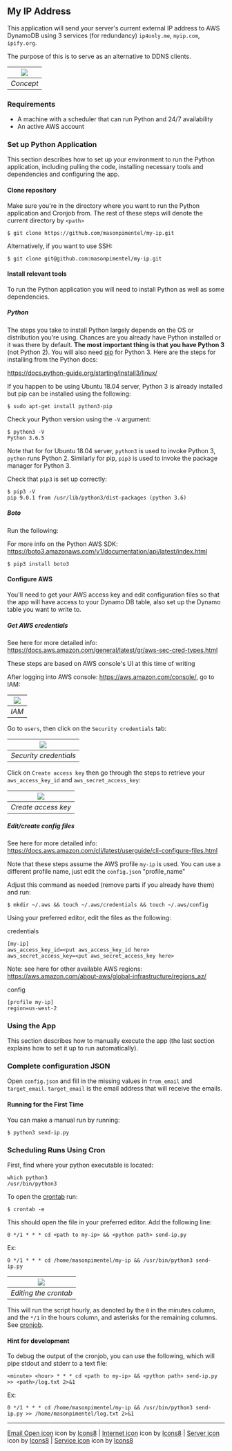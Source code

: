 ## My IP Address

This application will send your server's current external IP address to AWS DynamoDB using 3 services (for redundancy) `ip4only.me`, `myip.com`, `ipify.org`.

The purpose of this is to serve as an alternative to DDNS clients.

![](assets/my-ip-2.png) |
------------ | 
_Concept_ | 

### Requirements

* A machine with a scheduler that can run Python and 24/7 availability
* An active AWS account

### Set up Python Application

This section describes how to set up your environment to run the Python application, including pulling the code, installing necessary tools and dependencies and configuring the app. 

#### Clone repository

Make sure you're in the directory where you want to run the Python application and Cronjob from. The rest of these steps will denote the current directory by `<path>`

```
$ git clone https://github.com/masonpimentel/my-ip.git
```

Alternatively, if you want to use SSH:

```
$ git clone git@github.com:masonpimentel/my-ip.git
```

#### Install relevant tools

To run the Python application you will need to install Python as well as some dependencies.

##### Python

The steps you take to install Python largely depends on the OS or distribution you're using. Chances are you already have Python installed or it was there by default. **The most important thing is that you have Python 3** (not Python 2). You will also need [pip](https://en.wikipedia.org/wiki/Pip_(package_manager)) for Python 3. Here are the steps for installing from the Python docs:

https://docs.python-guide.org/starting/install3/linux/

If you happen to be using Ubuntu 18.04 server, Python 3 is already installed but pip can be installed using the following:

```
$ sudo apt-get install python3-pip
``` 

Check your Python version using the `-V` argument:

```
$ python3 -V
Python 3.6.5
```

Note that for for Ubuntu 18.04 server, `python3` is used to invoke Python 3, `python` runs Python 2. Similarly for pip, `pip3` is used to invoke the package manager for Python 3.

Check that `pip3` is set up correctly:

```
$ pip3 -V
pip 9.0.1 from /usr/lib/python3/dist-packages (python 3.6)
```

##### Boto

Run the following:

For more info on the Python AWS SDK: https://boto3.amazonaws.com/v1/documentation/api/latest/index.html

```
$ pip3 install boto3
```

#### Configure AWS

You'll need to get your AWS access key and edit configuration files so that the app will have access to your Dynamo DB table, also set up the Dynamo table you want to write to.

##### Get AWS credentials

See here for more detailed info: https://docs.aws.amazon.com/general/latest/gr/aws-sec-cred-types.html

These steps are based on AWS console's UI at this time of writing

After logging into AWS console: https://aws.amazon.com/console/, go to IAM:

![](assets/aws_1.png) |
------------ | 
_IAM_ |

Go to `users`, then click on the `Security credentials` tab:

![](assets/aws_2.png) |
------------ | 
_Security credentials_ |

Click on `Create access key` then go through the steps to retrieve your `aws_access_key_id` and `aws_secret_access_key`:

![](assets/aws_3.png) |
------------ | 
_Create access key_ |

##### Edit/create config files

See here for more detailed info: https://docs.aws.amazon.com/cli/latest/userguide/cli-configure-files.html

Note that these steps assume the AWS profile `my-ip` is used. You can use a different profile name, just edit the `config.json` "profile_name"

Adjust this command as needed (remove parts if you already have them) and run:
```
$ mkdir ~/.aws && touch ~/.aws/credentials && touch ~/.aws/config
```

Using your preferred editor, edit the files as the following:

credentials
```
[my-ip]
aws_access_key_id=<put aws_access_key_id here>
aws_secret_access_key=<put aws_secret_access_key here>
```

Note: see here for other available AWS regions: https://aws.amazon.com/about-aws/global-infrastructure/regions_az/

config
```
[profile my-ip]
region=us-west-2
```

### Using the App

This section describes how to manually execute the app (the last section explains how to set it up to run automatically).

### Complete configuration JSON

Open `config.json` and fill in the missing values in `from_email` and `target_email`. `target_email` is the email address that will receive the emails. 

#### Running for the First Time

You can make a manual run by running:

```
$ python3 send-ip.py
```

### Scheduling Runs Using Cron

First, find where your python executable is located:

```
which python3
/usr/bin/python3
```

To open the [crontab](http://man7.org/linux/man-pages/man5/crontab.5.html) run:

```
$ crontab -e
```

This should open the file in your preferred editor. Add the following line:

```
0 */1 * * * cd <path to my-ip> && <python path> send-ip.py
```

Ex: 

`0 */1 * * * cd /home/masonpimentel/my-ip && /usr/bin/python3 send-ip.py`

![](assets/setup_cron.png) |
------------ | 
_Editing the crontab_ |

This will run the script hourly, as denoted by the `0` in the minutes column, and the `*/1` in the hours column, and asterisks for the remaining columns. See [cronjob](cronjob).


#### Hint for development

To debug the output of the cronjob, you can use the following, which will pipe stdout and stderr to a text file:

```
<minute> <hour> * * * cd <path to my-ip> && <python path> send-ip.py >> <path>/log.txt 2>&1
```

Ex: 

`0 */1 * * * cd /home/masonpimentel/my-ip && /usr/bin/python3 send-ip.py >> /home/masonpimentel/log.txt 2>&1`

---

[Email Open icon](https://icons8.com/icons/set/email-open) icon by [Icons8](https://icons8.com) | [Internet icon](https://icons8.com/icons/set/internet) icon by [Icons8](https://icons8.com) | [Server icon](https://icons8.com/icons/set/server) icon by [Icons8](https://icons8.com) | [Service icon](https://icons8.com/icons/set/service) icon by [Icons8](https://icons8.com)